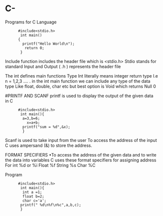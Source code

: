 # C-
Programs for C Language 



          #include<stdio.h>
           int main()
          {
            printf("Hello World\n");
             return 0;
           }



Include function includes the header file which is <stdio.h>
Stdio stands for standard Input and Output  ( .h ) represents the header file


The int  defines main functions Type 
 Int  literally means integer return type I.e n  = 1,2,3 ....   . in the int  main function we can include any type of the data type
Like float, double, char etc but best option is Void which returns Null   0

 #PRINTF AND SCANF
printf is used to display the output of the given data in C 


          #include<stdio.h>
           int main(){
            a=3,b=6;
              x=a+b;
            printf("sum = %d",&x);
            }

Scanf is used to take input from the user 
To access the address of the input C uses ampersand (&) to store the address.

FORMAT SPECIFIERS 
•To access the address of the given data and to write the data into variables C uses these format specifiers for assigning address 
For int %d or %i
    Float %f
    String %s
    Char %C

Program 

          #include<stdio.h>
           int main(){
            int a =1;
            float b=2;
            char c='a';
           printf(" %d\n%f\n%c",a,b,c);
           }
